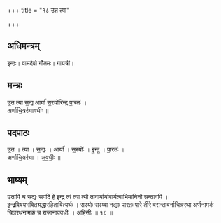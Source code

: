 +++
title = "१८ उत त्या"

+++
## अधिमन्त्रम्
इन्द्रः। वामदेवो गौतमः। गायत्री।

## मन्त्रः
उ॒त त्या स॒द्य आर्या॑ स॒रयो॑रिन्द्र पा॒रतः॑ ।  
अर्णा॑चि॒त्रर॑थावधीः ॥

## पदपाठः
उ॒त । त्या । स॒द्यः । आर्या॑ । स॒रयोः॑ । इ॒न्द्र॒ । पा॒रतः॑ ।  
अर्णा॑चि॒त्रर॑था । अ॒व॒धीः॒ ॥

## भाष्यम्
उतापि च सद्यः सपदि हे इन्द्र त्वं त्या त्यौ तावार्यार्यावार्यत्वाभिमानिनौ सन्तावपि । इन्द्रविषयभक्तिश्रद्धारहितावित्यर्थः । सरयोः सरय्वा नद्याः पारतः पारे तीरे वसन्तावर्नाचित्ररथा अर्णनामकं चित्ररथनामकं च राजानाववधीः । अहिंसीः ॥ १८ ॥